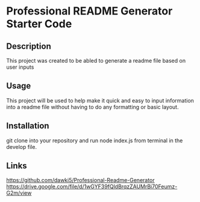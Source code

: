 # Professional README Generator Starter Code

## Description
This project was created to be abled to generate a readme file based on user inputs

## Usage
This project will be used to help make it quick and easy to input information into a readme file without having to do any formatting or basic layout.

## Installation
git clone into your repository and run node index.js from terminal in the develop file.

## Links
https://github.com/dawki5/Professional-Readme-Generator
https://drive.google.com/file/d/1wGYF39fQldBrqzZAUMrBi70Feumz-G2m/view